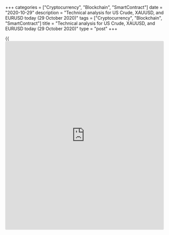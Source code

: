 +++
categories = ["Cryptocurrency", "Blockchain", "SmartContract"]
date = "2020-10-29"
description = "Technical analysis for US Crude, XAUUSD, and EURUSD today (29 October 2020)"
tags = ["Cryptocurrency", "Blockchain", "SmartContract"]
title = "Technical analysis for US Crude, XAUUSD, and EURUSD today (29 October 2020)"
type = "post"
+++

{{<iframe id="large-banner" src="https://www.bounty.group/#slide=5.0" width="100%" height="600" scrolling="no" style="border: 0px solid rgb(216, 221, 230); border-radius: 3px;">}}

2020-10-29

2020-10-29

Short-term forecast for oil, gold, and EURUSD for 29.10.2020Alex
Rodionov

I welcome my fellow traders! I have made a price forecast for US Crude,
XAUUSD, and EURUSD using a combination of margin zones methodology and
technical analysis. Based on the market analysis, I suggest entry
signals for day traders.

The sell pattern with the target at Target Zone [37.34 - 36.72] worked
out on the oil chart.

The article covers the following subjects:

## Oil price forecast for today: USCrude analysis

The sell pattern with the target at Target Zone [37.34 - 36.72] worked
out on the oil chart. Since the lower border of the flat is reached,
look for longs according to the pattern with the target at the upper
Target Zone [41.67 - 40.92].

As part of the short-term downtrend, the oil price came close to its
main target - [36.53 - 36.02]. You can start partially closing the
trade.

The resistance zones have to be redrawn from the local low. The
Additional Zone moves to the levels [38.20 - 38.07], and the
Intermediary Zone moves to the levels [39.60 - 39.35].

If the price corrects and starts testing these resistances, then look
for new shorts according to the pattern with the goal of updating the
local low.

### [USCrude ][1]trading ideas for today:

  1. Sell according to the pattern in Additional Zone [38.20 - 38.07]. TakeProfit:  36.81. StopLoss: according to the pattern rules.

  2. Sell according to the pattern in Intermediary Zone [39.60 - 39.35]. TakeProfit:  36.81. StopLoss: according to the pattern rules.

* * *

## Gold price forecast for today: XAUUSD analysis

Yesterday the gold price went down to the support area [1890.5 -
1882.5]. Traders failed to consolidate below the level and this
indicates a possible upward impulse to the key resistance of the trend
[1951.0 - 1941.7].

The short-term trend for gold remains upward. Yesterday there was a deep
correction and the breakout of Additional Zone [1902.7 - 1899.8]. The
key support level of the trend [1880.7 - 1875.4] was tested.

Today I suggest looking for longs from the key support level. To do
this, wait for a pattern that will show the entry point and the place
where to put a stop-loss.

If you want to short, the price has to be below the Intermediary Zone
during the closing of the American trading session. In this case, the
short-term trend will change to a downward one.

### [XAUUSD][2] trading ideas for today:

Buy according to the pattern in Intermediary Zone [1880.7 - 1875.4].
TakeProfit: Target Zone [1951.0 - 1941.7]. StopLoss: according to the
pattern rules.

* * *

## Euro/Dollar forecast for today: EURUSD analysis

There is a correction to the medium-term upward trend. At the moment,
the price is testing the trend line. The trend line is a strong support
level. Consider longs with the goal of updating the local high.

Also, look for longs in Target Zone [1.1648 - 1.1625].

The American trading session closed just below the Intermediary Zone
[1.1764 - 1.1753] yesterday, as seen on the chart of a smaller
timeframe. Now the price is being traded in the support zone.

Here's the question: did sellers really reverse the short-term trend
yesterday? I cannot answer this question now because we may face a
"trap" for sellers.

I suggest looking at the first impulse in the European trading session.
If the impulse is downward, look for shorts with the target at the lower
Target Zone [1.1648 - 1.1625]. If the impulse is upward, then consider
opening longs with the target at the upper Target Zone [1.1943 -
1.1920].

### [EURUSD][3] trading ideas for today:

Buy according to the pattern in Intermediary Zone [1.1764 - 1.1753].
TakeProfit: Target Zone [1.1943 - 1.1920]. StopLoss: according to the
pattern rules.

* * *

P.S. Did you like my article? Share it in social networks: it will be
the best “thank you" :)

Ask me questions and comment below. I’ll be glad to answer your
questions and give necessary explanations.

 **Useful links:**

  * I recommend trying to trade with a reliable broker [here][4]. The system allows you to trade by yourself or copy successful traders from all across the globe.
  * Use my promo-code BLOG for getting deposit bonus 50% on LiteForex platform. Just enter this code in the appropriate field while [depositing][5] your trading account.
  * Telegram chat for traders: <t.me/liteforexengchat>. We are sharing the signals and trading experience
  * Telegram channel with high-quality analytics, Forex reviews, training articles, and other useful things for traders <t.me/liteforex>

## Price chart of USCrude in real time mode

The content of this article reflects the author’s opinion and does not
necessarily reflect the official position of LiteForex. The material
published on this page is provided for informational purposes only and
should not be considered as the provision of investment advice for the
purposes of Directive 2004/39/EC.

Rate this article:

{{value}}

( {{count}} {{title}} )

   1. my.liteforex.com/trading?type=oil
   2. my.liteforex.com/trading/chart?symbol=XAUUSD
   3. my.liteforex.com/trading/chart?symbol=EURUSD
   4. my.liteforex.com/?category=analysts-opinions&slug=short-term-forecast-for-oil-gold-and-eurusd-for-29102020&openPopup=%2Fregistration%2Fpopup&utm_source=blog&utm_medium=article&utm_campaign=bonus
   5. my.liteforex.com/deposit/?category=analysts-opinions&slug=short-term-forecast-for-oil-gold-and-eurusd-for-29102020&promo_code=BLOG&utm_source=blog&utm_medium=article&utm_campaign=bonus